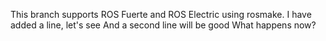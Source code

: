 This branch supports ROS Fuerte and ROS Electric using rosmake.
I have added a line, let's see
And a second line will be good
What happens now?
